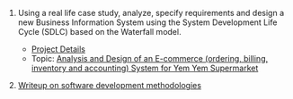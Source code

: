 1. Using a real life case study, analyze, specify requirements and design a new Business Information System using the System Development Life Cycle (SDLC) based on the Waterfall model.
   - [Project Details](CSC316%20Group%20Semester%20Project.pdf)
   - Topic: [Analysis and Design of an E-commerce (ordering, billing, inventory and accounting) System for Yem Yem Supermarket]()


2. [Writeup on software development methodologies](CSC%20316%20SOFTWARE%20DEVELOPMENT%20METHODOLOGIES.pdf)
